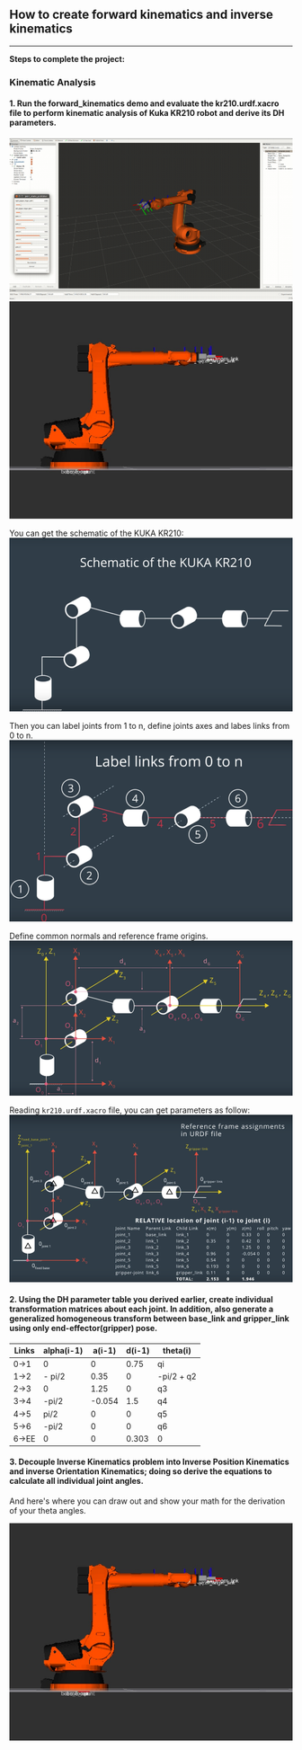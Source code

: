 ## How to create forward kinematics and inverse kinematics 

---

**Steps to complete the project:**  

[//]: # (Image References)

[image1]: ./misc_images/misc1.png
[image2]: ./misc_images/misc2.png
[image3]: ./misc_images/misc6.png
[image4]: ./misc_images/misc7.png
[image5]: ./misc_images/misc8.png
[image6]: ./misc_images/misc9.png

### Kinematic Analysis
#### 1. Run the forward_kinematics demo and evaluate the kr210.urdf.xacro file to perform kinematic analysis of Kuka KR210 robot and derive its DH parameters.


![alt text][image1]
![alt text][image2]

You can get the schematic of the KUKA KR210:
![alt text][image3]

Then you can label joints from 1 to n, define joints axes and labes links from 0 to n.
![alt text][image4]

Define common normals and reference frame origins.
![alt text][image5]

Reading `kr210.urdf.xacro` file, you can get parameters as follow:
![alt text][image6]


#### 2. Using the DH parameter table you derived earlier, create individual transformation matrices about each joint. In addition, also generate a generalized homogeneous transform between base_link and gripper_link using only end-effector(gripper) pose.

Links | alpha(i-1) | a(i-1) | d(i-1) | theta(i)
--- | --- | --- | --- | ---
0->1 | 0 | 0 | 0.75 | qi
1->2 | - pi/2 | 0.35 | 0 | -pi/2 + q2
2->3 | 0 | 1.25 | 0 | q3
3->4 |  -pi/2 | -0.054 | 1.5 | q4
4->5 | pi/2 | 0 | 0 | q5
5->6 | -pi/2 | 0 | 0 | q6
6->EE | 0 | 0 | 0.303 | 0


#### 3. Decouple Inverse Kinematics problem into Inverse Position Kinematics and inverse Orientation Kinematics; doing so derive the equations to calculate all individual joint angles.

And here's where you can draw out and show your math for the derivation of your theta angles. 

![alt text][image2]



